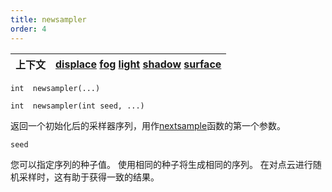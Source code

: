 ```yaml
---
title: newsampler
order: 4
---
```

| 上下文 | [displace](../contexts/displace.html)  [fog](../contexts/fog.html)  [light](../contexts/light.html)  [shadow](../contexts/shadow.html)  [surface](../contexts/surface.html) |
| --- | --- |

`int  newsampler(...)`

`int  newsampler(int seed, ...)`

返回一个初始化后的采样器序列，用作[nextsample](nextsample.html)函数的第一个参数。

`seed`

您可以指定序列的种子值。
使用相同的种子将生成相同的序列。
在对点云进行随机采样时，这有助于获得一致的结果。
